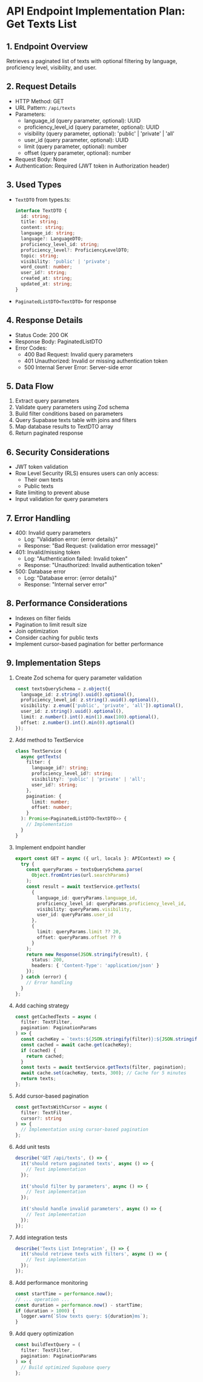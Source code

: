 # API Endpoint Implementation Plan: Get Texts List

## 1. Endpoint Overview
Retrieves a paginated list of texts with optional filtering by language, proficiency level, visibility, and user.

## 2. Request Details
- HTTP Method: GET
- URL Pattern: `/api/texts`
- Parameters:
  - language_id (query parameter, optional): UUID
  - proficiency_level_id (query parameter, optional): UUID
  - visibility (query parameter, optional): 'public' | 'private' | 'all'
  - user_id (query parameter, optional): UUID
  - limit (query parameter, optional): number
  - offset (query parameter, optional): number
- Request Body: None
- Authentication: Required (JWT token in Authorization header)

## 3. Used Types
- `TextDTO` from types.ts:
  ```typescript
  interface TextDTO {
    id: string;
    title: string;
    content: string;
    language_id: string;
    language?: LanguageDTO;
    proficiency_level_id: string;
    proficiency_level?: ProficiencyLevelDTO;
    topic: string;
    visibility: 'public' | 'private';
    word_count: number;
    user_id?: string;
    created_at: string;
    updated_at: string;
  }
  ```
- `PaginatedListDTO<TextDTO>` for response

## 4. Response Details
- Status Code: 200 OK
- Response Body: PaginatedListDTO<TextDTO>
- Error Codes:
  - 400 Bad Request: Invalid query parameters
  - 401 Unauthorized: Invalid or missing authentication token
  - 500 Internal Server Error: Server-side error

## 5. Data Flow
1. Extract query parameters
2. Validate query parameters using Zod schema
3. Build filter conditions based on parameters
4. Query Supabase texts table with joins and filters
5. Map database results to TextDTO array
6. Return paginated response

## 6. Security Considerations
- JWT token validation
- Row Level Security (RLS) ensures users can only access:
  - Their own texts
  - Public texts
- Rate limiting to prevent abuse
- Input validation for query parameters

## 7. Error Handling
- 400: Invalid query parameters
  - Log: "Validation error: {error details}"
  - Response: "Bad Request: {validation error message}"
- 401: Invalid/missing token
  - Log: "Authentication failed: Invalid token"
  - Response: "Unauthorized: Invalid authentication token"
- 500: Database error
  - Log: "Database error: {error details}"
  - Response: "Internal server error"

## 8. Performance Considerations
- Indexes on filter fields
- Pagination to limit result size
- Join optimization
- Consider caching for public texts
- Implement cursor-based pagination for better performance

## 9. Implementation Steps
1. Create Zod schema for query parameter validation
   ```typescript
   const textsQuerySchema = z.object({
     language_id: z.string().uuid().optional(),
     proficiency_level_id: z.string().uuid().optional(),
     visibility: z.enum(['public', 'private', 'all']).optional(),
     user_id: z.string().uuid().optional(),
     limit: z.number().int().min(1).max(100).optional(),
     offset: z.number().int().min(0).optional()
   });
   ```

2. Add method to TextService
   ```typescript
   class TextService {
     async getTexts(
       filter: {
         language_id?: string;
         proficiency_level_id?: string;
         visibility?: 'public' | 'private' | 'all';
         user_id?: string;
       },
       pagination: {
         limit: number;
         offset: number;
       }
     ): Promise<PaginatedListDTO<TextDTO>> {
       // Implementation
     }
   }
   ```

3. Implement endpoint handler
   ```typescript
   export const GET = async ({ url, locals }: APIContext) => {
     try {
       const queryParams = textsQuerySchema.parse(
         Object.fromEntries(url.searchParams)
       );
       const result = await textService.getTexts(
         {
           language_id: queryParams.language_id,
           proficiency_level_id: queryParams.proficiency_level_id,
           visibility: queryParams.visibility,
           user_id: queryParams.user_id
         },
         {
           limit: queryParams.limit ?? 20,
           offset: queryParams.offset ?? 0
         }
       );
       return new Response(JSON.stringify(result), {
         status: 200,
         headers: { 'Content-Type': 'application/json' }
       });
     } catch (error) {
       // Error handling
     }
   };
   ```

4. Add caching strategy
   ```typescript
   const getCachedTexts = async (
     filter: TextFilter,
     pagination: PaginationParams
   ) => {
     const cacheKey = `texts:${JSON.stringify(filter)}:${JSON.stringify(pagination)}`;
     const cached = await cache.get(cacheKey);
     if (cached) {
       return cached;
     }
     const texts = await textService.getTexts(filter, pagination);
     await cache.set(cacheKey, texts, 300); // Cache for 5 minutes
     return texts;
   };
   ```

5. Add cursor-based pagination
   ```typescript
   const getTextsWithCursor = async (
     filter: TextFilter,
     cursor?: string
   ) => {
     // Implementation using cursor-based pagination
   };
   ```

6. Add unit tests
   ```typescript
   describe('GET /api/texts', () => {
     it('should return paginated texts', async () => {
       // Test implementation
     });
     
     it('should filter by parameters', async () => {
       // Test implementation
     });
     
     it('should handle invalid parameters', async () => {
       // Test implementation
     });
   });
   ```

7. Add integration tests
   ```typescript
   describe('Texts List Integration', () => {
     it('should retrieve texts with filters', async () => {
       // Test implementation
     });
   });
   ```

8. Add performance monitoring
   ```typescript
   const startTime = performance.now();
   // ... operation ...
   const duration = performance.now() - startTime;
   if (duration > 1000) {
     logger.warn(`Slow texts query: ${duration}ms`);
   }
   ```

9. Add query optimization
   ```typescript
   const buildTextQuery = (
     filter: TextFilter,
     pagination: PaginationParams
   ) => {
     // Build optimized Supabase query
   };
   ``` 